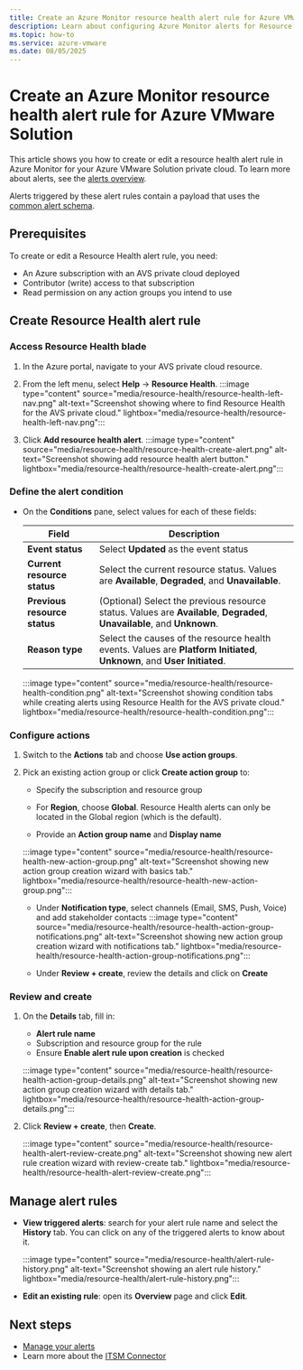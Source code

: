 ```yaml
---
title: Create an Azure Monitor resource health alert rule for Azure VMware Solution
description: Learn about configuring Azure Monitor alerts for Resource Health for your Azure VMware Solution private cloud.
ms.topic: how-to
ms.service: azure-vmware
ms.date: 08/05/2025
---
```


# Create an Azure Monitor resource health alert rule for Azure VMware Solution


This article shows you how to create or edit a resource health alert rule in Azure Monitor for your Azure VMware Solution private cloud. To learn more about alerts, see the [alerts overview](/azure/azure-monitor/alerts/alerts-overview).

Alerts triggered by these alert rules contain a payload that uses the [common alert schema](/azure/azure-monitor/alerts/alerts-common-schema).

## Prerequisites

To create or edit a Resource Health alert rule, you need:

- An Azure subscription with an AVS private cloud deployed
- Contributor (write) access to that subscription
- Read permission on any action groups you intend to use

## Create Resource Health alert rule

### Access Resource Health blade

1. In the Azure portal, navigate to your AVS private cloud resource.  
1. From the left menu, select **Help** → **Resource Health**.
   :::image type="content" source="media/resource-health/resource-health-left-nav.png" alt-text="Screenshot showing where to find Resource Health for the AVS private cloud." lightbox="media/resource-health/resource-health-left-nav.png":::

1. Click **Add resource health alert**.
   :::image type="content" source="media/resource-health/resource-health-create-alert.png" alt-text="Screenshot showing add resource health alert button." lightbox="media/resource-health/resource-health-create-alert.png":::

### Define the alert condition

* On the **Conditions** pane, select values for each of these fields:

    | Field                        | Description                                                                                                              |
    |------------------------------|--------------------------------------------------------------------------------------------------------------------------|
    | **Event status**             | Select **Updated** as the event status                                                                                   |
    | **Current resource status**  | Select the current resource status. Values are **Available**, **Degraded**, and **Unavailable**.                         |
    | **Previous resource status** | (Optional) Select the previous resource status. Values are **Available**, **Degraded**, **Unavailable**, and **Unknown**.|
    | **Reason type**              | Select the causes of the resource health events. Values are **Platform Initiated**, **Unknown**, and **User Initiated**. |

    :::image type="content" source="media/resource-health/resource-health-condition.png" alt-text="Screenshot showing condition tabs while creating alerts using Resource Health for the AVS private cloud." lightbox="media/resource-health/resource-health-condition.png":::

### Configure actions

1. Switch to the **Actions** tab and choose **Use action groups**.  
1. Pick an existing action group or click **Create action group** to:
   - Specify the subscription and resource group  
   - For **Region**, choose **Global**. Resource Health alerts can only be located in the Global region (which is the default).

   - Provide an **Action group name** and **Display name**  

   :::image type="content" source="media/resource-health/resource-health-new-action-group.png" alt-text="Screenshot showing new action group creation wizard with basics tab." lightbox="media/resource-health/resource-health-new-action-group.png":::

   - Under **Notification type**, select channels (Email, SMS, Push, Voice) and add stakeholder contacts
   :::image type="content" source="media/resource-health/resource-health-action-group-notifications.png" alt-text="Screenshot showing new action group creation wizard with notifications tab." lightbox="media/resource-health/resource-health-action-group-notifications.png":::

   - Under **Review + create**, review the details and click on **Create**

### Review and create

1. On the **Details** tab, fill in:
   - **Alert rule name**
   - Subscription and resource group for the rule
   - Ensure **Enable alert rule upon creation** is checked

   :::image type="content" source="media/resource-health/resource-health-action-group-details.png" alt-text="Screenshot showing new action group creation wizard with details tab." lightbox="media/resource-health/resource-health-action-group-details.png":::

1. Click **Review + create**, then **Create**.

   :::image type="content" source="media/resource-health/resource-health-alert-review-create.png" alt-text="Screenshot showing new alert rule creation wizard with review-create tab." lightbox="media/resource-health/resource-health-alert-review-create.png":::

## Manage alert rules

- **View triggered alerts**: search for your alert rule name and select the **History** tab. You can click on any of the triggered alerts to know about it.

   :::image type="content" source="media/resource-health/alert-rule-history.png" alt-text="Screenshot showing an alert rule history." lightbox="media/resource-health/alert-rule-history.png":::

- **Edit an existing rule**: open its **Overview** page and click **Edit**.

## Next steps

- [Manage your alerts](/azure/azure-monitor/alerts/alerts-manage-alert-instances)
- Learn more about the [ITSM Connector](/azure/azure-monitor/alerts/itsmc-overview)


